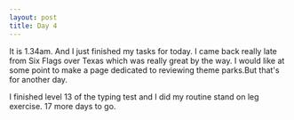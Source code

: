 ```yaml
---
layout: post
title: Day 4
---
```


It is 1.34am. And I just finished my tasks for today. I came back really late from Six Flags over Texas which was really great by the way. I would like at some point to make a page dedicated to reviewing theme parks.But that's for another day. 

I finished level 13 of the typing test and I did my routine stand on leg exercise. 17 more days to go.


